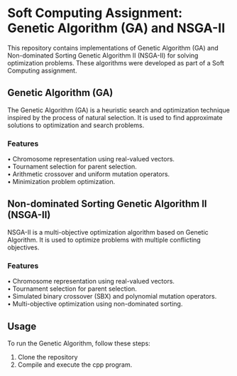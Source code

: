 # Soft Computing Assignment: Genetic Algorithm (GA) and NSGA-II
This repository contains implementations of Genetic Algorithm (GA) and Non-dominated Sorting Genetic Algorithm II (NSGA-II) for solving optimization problems. These algorithms were developed as part of a Soft Computing assignment.

## Genetic Algorithm (GA)
The Genetic Algorithm (GA) is a heuristic search and optimization technique inspired by the process of natural selection. It is used to find approximate solutions to optimization and search problems.
### Features
• Chromosome representation using real-valued vectors. </br>
• Tournament selection for parent selection. </br>
• Arithmetic crossover and uniform mutation operators. </br>
• Minimization problem optimization. </br>

## Non-dominated Sorting Genetic Algorithm II (NSGA-II)
NSGA-II is a multi-objective optimization algorithm based on Genetic Algorithm. It is used to optimize problems with multiple conflicting objectives.
### Features
• Chromosome representation using real-valued vectors. </br>
• Tournament selection for parent selection. </br>
• Simulated binary crossover (SBX) and polynomial mutation operators.</br>
• Multi-objective optimization using non-dominated sorting.</br>

## Usage
To run the Genetic Algorithm, follow these steps:
1. Clone the repository
2. Compile and execute the cpp program.

